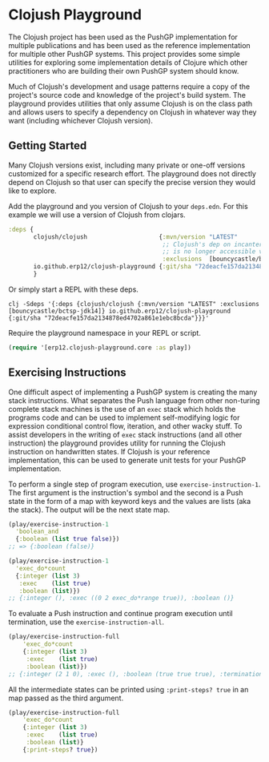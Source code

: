 # Clojush Playground

The Clojush project has been used as the PushGP implementation for multiple publications and has been used as the
reference implementation for multiple other PushGP systems. This project provides some simple utilities for exploring
some implementation details of Clojure which other practitioners who are building their own PushGP system should know.

Much of Clojush's development and usage patterns require a copy of the project's source code and knowledge of the 
project's build system. The playground provides utilities that only assume Clojush is on the class path and allows
users to specify a dependency on Clojush in whatever way they want (including whichever Clojush version).

## Getting Started

Many Clojush versions exist, including many private or one-off versions customized for a specific research effort. The
playground does not directly depend on Clojush so that user can specify the precise version they would like to explore.

Add the playground and you version of Clojush to your `deps.edn`. For this example we will use a version of Clojush from
clojars.

```clojure
:deps {
       clojush/clojush                    {:mvn/version "LATEST"
                                           ;; Clojush's dep on incanter is broken because the transitive dep bctsp-jdk14
                                           ;; is no longer accessible via maven central.
                                           :exclusions  [bouncycastle/bctsp-jdk14]}
       io.github.erp12/clojush-playground {:git/sha "72deacfe157da2134878ed4702a861e1ebc8bcda"}
       }
```

Or simply start a REPL with these deps.

```commandline
clj -Sdeps '{:deps {clojush/clojush {:mvn/version "LATEST" :exclusions [bouncycastle/bctsp-jdk14]} io.github.erp12/clojush-playground {:git/sha "72deacfe157da2134878ed4702a861e1ebc8bcda"}}}'
```

Require the playground namespace in your REPL or script.

```clojure
(require '[erp12.clojush-playground.core :as play])
```

## Exercising Instructions

One difficult aspect of implementing a PushGP system is creating the many stack instructions. 
What separates the Push language from other non-turing complete stack machines is the use of an `exec` stack 
which holds the programs code and can be used to implement self-modifying logic for expression conditional control
flow, iteration, and other wacky stuff. To assist developers in the writing of `exec` stack instructions (and all
other instruction) the playground provides utility for running the Clojush instruction on handwritten states. If 
Clojush is your reference implementation, this can be used to generate unit tests for your PushGP implementation.

To perform a single step of program execution, use `exercise-instruction-1`.
The first argument is the instruction's symbol and the second is a Push state in the form of a 
map with keyword keys and the values are lists (aka the stack). The output will be the next
state map.

```clojure
(play/exercise-instruction-1
  'boolean_and
  {:boolean (list true false)})
;; => {:boolean (false)}

(play/exercise-instruction-1
  'exec_do*count
  {:integer (list 3)
   :exec    (list true)
   :boolean (list)})
;; {:integer (), :exec ((0 2 exec_do*range true)), :boolean ()}
```

To evaluate a Push instruction and continue program execution until termination, use the `exercise-instruction-all`.

```clojure
(play/exercise-instruction-full
    'exec_do*count
    {:integer (list 3)
     :exec    (list true)
     :boolean (list)})
;; {:integer (2 1 0), :exec (), :boolean (true true true), :termination :normal}
```

All the intermediate states can be printed using `:print-steps? true` in an map passed as the third argument.

```clojure
(play/exercise-instruction-full
    'exec_do*count
    {:integer (list 3)
     :exec    (list true)
     :boolean (list)}
    {:print-steps? true})
```